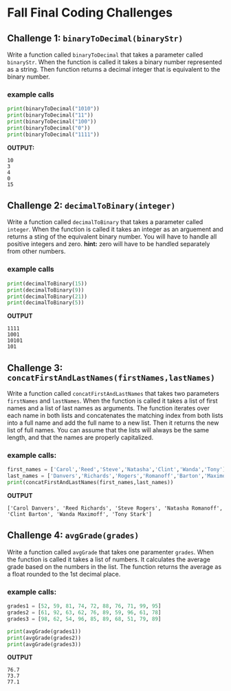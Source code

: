 # Fall Final Coding Challenges

## Challenge 1: `binaryToDecimal(binaryStr)`

Write a function called `binaryToDecimal` that takes a parameter called `binaryStr`. When the function is called it takes a binary number represented as a string. Then function returns a decimal integer that is equivalent to the binary number.

### example calls
```python
print(binaryToDecimal("1010"))
print(binaryToDecimal("11"))
print(binaryToDecimal("100"))
print(binaryToDecimal("0"))
print(binaryToDecimal("1111"))
```
**OUTPUT:** 
```
10
3
4
0
15
```

## Challenge 2: `decimalToBinary(integer)`

Write a function called `decimalToBinary` that takes a parameter called `integer`. When the function is called it takes an integer as an arguement and returns a sting of the equivalent binary number. You will have to handle all positive integers and zero. **hint:** zero will have to be handled separately from other numbers.
### example calls
```python
print(decimalToBinary(15))
print(decimalToBinary(9))
print(decimalToBinary(21))
print(decimalToBinary(5))
```

**OUTPUT**
```
1111
1001
10101
101
```

## Challenge 3: `concatFirstAndLastNames(firstNames,lastNames)`

Write a function called `concatFirstAndLastNames` that takes two parameters `firstNames` and `lastNames`. When the function is called it takes a list of first names and a list of last names as arguments. The function iterates over each name in both lists and concatenates the matching index from both lists into a full name and add the full name to a new list. Then it returns the new list of full names. You can assume that the lists will always be the same length, and that the names are properly capitalized.

### example calls:
```python
first_names = ['Carol','Reed','Steve','Natasha','Clint','Wanda','Tony']
last_names = ['Danvers','Richards','Rogers','Romanoff','Barton','Maximoff','Stark']
print(concatFirstAndLastNames(first_names,last_names))
```
**OUTPUT**
```
['Carol Danvers', 'Reed Richards', 'Steve Rogers', 'Natasha Romanoff', 'Clint Barton', 'Wanda Maximoff', 'Tony Stark']
```

## Challenge 4: `avgGrade(grades)`

 Write a function called `avgGrade` that takes one paramenter `grades`. When the function is called it takes a list of numbers. It calculates the average grade based on the numbers in the list. The function returns the average as a float rounded to the 1st decimal place.

### example calls:
```python
grades1 = [52, 59, 81, 74, 72, 88, 76, 71, 99, 95]
grades2 = [61, 92, 63, 62, 76, 89, 59, 96, 61, 78]
grades3 = [98, 62, 54, 96, 85, 89, 68, 51, 79, 89]

print(avgGrade(grades1))
print(avgGrade(grades2))
print(avgGrade(grades3))
```

**OUTPUT**
```
76.7
73.7
77.1
```
